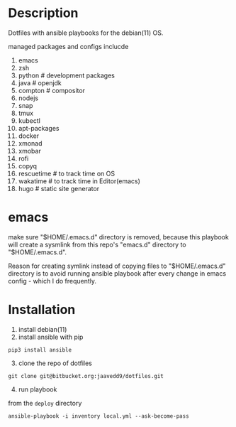 # Description
Dotfiles with ansible playbooks for the debian(11) OS.

managed packages and configs inclucde
1. emacs
2. zsh
3. python # development packages
4. java # openjdk
4. compton # compositor
5. nodejs
6. snap
7. tmux
8. kubectl
9. apt-packages
10. docker
11. xmonad
12. xmobar
13. rofi
14. copyq
15. rescuetime # to track time on OS
16. wakatime # to track time in Editor(emacs) 
17. hugo # static site generator

# emacs

make sure "$HOME/.emacs.d" directory is removed, because this playbook will create a sysmlink from this repo's "emacs.d" directory to "$HOME/.emacs.d". 

Reason for creating symlink instead of copying files to "$HOME/.emacs.d" directory is to avoid running ansible playbook after every change in emacs config - which I do frequently.


# Installation
1. install debian(11)
2. install ansible with pip
```
pip3 install ansible
```
3. clone the repo of dotfiles
```
git clone git@bitbucket.org:jaavedd9/dotfiles.git
```
4. run playbook

from the `deploy` directory

```
ansible-playbook -i inventory local.yml --ask-become-pass

```
